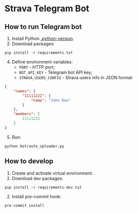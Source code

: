 # Strava Telegram Bot

## How to run Telegram bot

1. Install Python [.python-version](bot/.python-version).
3. Download packages:
```shell
pip install -r requirements.txt
```
4. Define environment variables:
   - `PORT` - HTTP port;
   - `BOT_API_KEY` - Telegram bot API key;
   - `STRAVA_USERS_CONFIG` - Strava users info in JSON format:
```json
{
    "names": {
        "11111222": {
            "name": "John Doe"
        }
    },
    "members": [
        11111222
    ]
}
```
5. Run:
```shell
python bot/auto_uploader.py
```

## How to develop

1. Create and activate virtual environment.
2. Download dev packages:
```shell
pip install -r requirements-dev.txt
```

2. Install pre-commit hook:
```shell
pre-commit install
```
